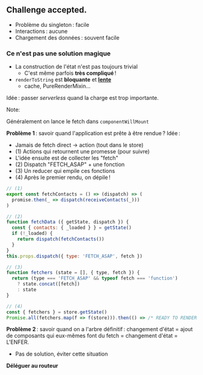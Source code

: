 ## Challenge accepted.

* Problème du singleton : facile
* Interactions : aucune
* Chargement des données : souvent facile

### Ce n'est pas une solution magique

* La construction de l'état n'est pas toujours trivial
  * C'est même parfois **très compliqué** !
* ``renderToString`` est **bloquante** et [**lente**](http://jsperf.com/react-rendertostring/7)
  * cache, PureRenderMixin…

Idée : passer *serverless* quand la charge est trop importante.

Note:

Généralement on lance le fetch dans ``componentWillMount``

**Problème 1** : savoir quand l'application est prête à être rendue ? Idée :

* Jamais de fetch direct → action (tout dans le store)
* (1) Actions qui retournent une promesse (pour suivre)
* L'idée ensuite est de collecter les "fetch"
* (2) Dispatch "FETCH_ASAP" + une fonction
* (3) Un reducer qui empile ces fonctions
* (4) Après le premier rendu, on dépile !

```js
// (1)
export const fetchContacts = () => (dispatch) => (
  promise.then(_ => dispatch(receiveContacts(_)))
)

// (2)
function fetchData ({ getState, dispatch }) {
  const { contacts: { _loaded } } = getState()
  if (!_loaded) {
    return dispatch(fetchContacts())
  }
}
this.props.dispatch({ type: 'FETCH_ASAP', fetch })

// (3)
function fetchers (state = [], { type, fetch }) {
  return (type === 'FETCH_ASAP' && typeof fetch === 'function')
    ? state.concat([fetch])
    : state
}

// (4)
const { fetchers } = store.getState()
Promise.all(fetchers.map(f => f(store))).then(() => /* READY TO RENDER */)
```

**Problème 2** : savoir quand on a l'arbre définitif : changement d'état = ajout de composants qui eux-mêmes font du fetch = changement d'état = L'ENFER.
* Pas de solution, éviter cette situation

**Déléguer au routeur**
